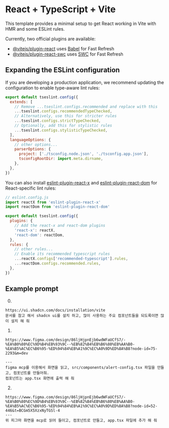 # React + TypeScript + Vite

This template provides a minimal setup to get React working in Vite with HMR and some ESLint rules.

Currently, two official plugins are available:

- [@vitejs/plugin-react](https://github.com/vitejs/vite-plugin-react/blob/main/packages/plugin-react) uses [Babel](https://babeljs.io/) for Fast Refresh
- [@vitejs/plugin-react-swc](https://github.com/vitejs/vite-plugin-react/blob/main/packages/plugin-react-swc) uses [SWC](https://swc.rs/) for Fast Refresh

## Expanding the ESLint configuration

If you are developing a production application, we recommend updating the configuration to enable type-aware lint rules:

```js
export default tseslint.config({
  extends: [
    // Remove ...tseslint.configs.recommended and replace with this
    ...tseslint.configs.recommendedTypeChecked,
    // Alternatively, use this for stricter rules
    ...tseslint.configs.strictTypeChecked,
    // Optionally, add this for stylistic rules
    ...tseslint.configs.stylisticTypeChecked,
  ],
  languageOptions: {
    // other options...
    parserOptions: {
      project: ['./tsconfig.node.json', './tsconfig.app.json'],
      tsconfigRootDir: import.meta.dirname,
    },
  },
})
```

You can also install [eslint-plugin-react-x](https://github.com/Rel1cx/eslint-react/tree/main/packages/plugins/eslint-plugin-react-x) and [eslint-plugin-react-dom](https://github.com/Rel1cx/eslint-react/tree/main/packages/plugins/eslint-plugin-react-dom) for React-specific lint rules:

```js
// eslint.config.js
import reactX from 'eslint-plugin-react-x'
import reactDom from 'eslint-plugin-react-dom'

export default tseslint.config({
  plugins: {
    // Add the react-x and react-dom plugins
    'react-x': reactX,
    'react-dom': reactDom,
  },
  rules: {
    // other rules...
    // Enable its recommended typescript rules
    ...reactX.configs['recommended-typescript'].rules,
    ...reactDom.configs.recommended.rules,
  },
})
```
## Example prompt
0.
```
https://ui.shadcn.com/docs/installation/vite
문서를 참고 해서 shadcn ui를 설치 하고, 많이 사용하는 주요 컴포넌트들을 되도록이면 많이 설치 해 줘
```
1.
```
https://www.figma.com/design/86ljHjpnEjb6wdWFaUCfS7/-%EA%B0%80%EC%9D%B4%EB%93%9C--%EB%82%B4%EB%B6%80%EB%AA%B0-%EA%B5%AC%EC%B6%95-%ED%94%84%EB%A1%9C%EC%A0%9D%ED%8A%B8?node-id=75-2293&m=dev

---
figma mcp를 이용해서 화면을 읽고, src/components/alert-config.tsx 파일을 만들고, 컴포넌트를 만들어줘.
컴포넌트는 app.tsx 화면에 출력 해 줘
```

2.
```
https://www.figma.com/design/86ljHjpnEjb6wdWFaUCfS7/-%EA%B0%80%EC%9D%B4%EB%93%9C--%EB%82%B4%EB%B6%80%EB%AA%B0-%EA%B5%AC%EC%B6%95-%ED%94%84%EB%A1%9C%EC%A0%9D%ED%8A%B8?node-id=52-446&t=BCGm5X5XzxNyTGSl-4
---
위 피그마 화면을 mcp로 읽어 들이고, 컴포넌트로 만들고, app.tsx 파일에 추가 해 줘
```

